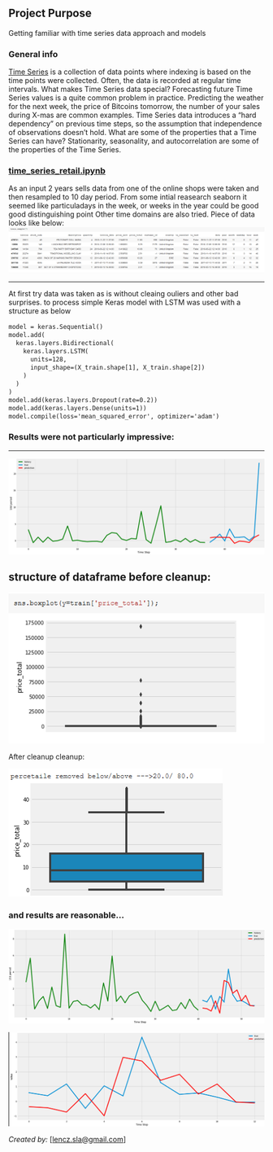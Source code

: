 ## Project Purpose
Getting familiar with time series data approach and models

### General info
[Time Series](https://en.wikipedia.org/wiki/Time_series) is a collection of data points where indexing is  based on the time points were collected. Often, the data is recorded at regular time intervals. What makes Time Series data special?
Forecasting future Time Series values is a quite common problem in practice. Predicting the weather
for the next week, the price of Bitcoins tomorrow, the number of your sales during X-mas  are common examples.
Time Series data introduces a “hard dependency” on previous time steps, so the assumption that
independence of observations doesn’t hold. What are some of the properties that a Time Series can
have? Stationarity, seasonality, and autocorrelation are some of the properties of the Time Series.

 ###  [time_series_retail.ipynb ](time_series_retail.ipynb)
As an input 2 years  sells data  from one of the online shops were taken and then resampled to 10 day period.
From some intial reasearch seaborn it seemed like particuladays in the week, or weeks in the year could be good good distinguishing point
Other time domains are also tried. Piece of data looks like below:
![train df ](train-sample.PNG)

---
At first try data was taken as is without cleaing ouliers and other bad surprises.
to process simple Keras model with LSTM was used
with a structure as below
```
model = keras.Sequential()
model.add(
  keras.layers.Bidirectional(
    keras.layers.LSTM(
      units=128, 
      input_shape=(X_train.shape[1], X_train.shape[2])
    )
  )
)
model.add(keras.layers.Dropout(rate=0.2))
model.add(keras.layers.Dense(units=1))
model.compile(loss='mean_squared_error', optimizer='adam')

```
###  Results were not particularly impressive:
---

![before cleaning ](time-series.PNG)




 
structure of dataframe before cleanup:
---
![before cleaning ](train-before.PNG)

After cleanup  cleanup:

![aftercleaning ](train-after.PNG)

### and results are reasonable...
![aftercleaning ](time-series-after-cleaning-df.PNG)

![after cleaning ](time-series-after-cleaning-df1.PNG)



_Created by:_ [lencz.sla@gmail.com]

